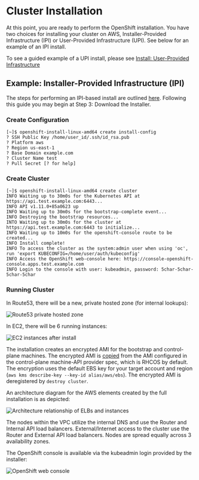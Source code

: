# Cluster Installation

At this point, you are ready to perform the OpenShift installation. You have two choices for installing your cluster on
AWS, Installer-Provided Infrastructure (IPI) or User-Provided Infrastructure (UPI). See below for an example of an
IPI install.

To see a guided example of a UPI install, please see [Install: User-Provided Infrastructure](install_upi.md)

## Example: Installer-Provided Infrastructure (IPI)

The steps for performing an IPI-based install are outlined [here][cloud-install]. Following this guide you may begin at
Step 3: Download the Installer.

### Create Configuration

```console
[~]$ openshift-install-linux-amd64 create install-config
? SSH Public Key /home/user_id/.ssh/id_rsa.pub
? Platform aws
? Region us-east-1
? Base Domain example.com
? Cluster Name test
? Pull Secret [? for help]
```

### Create Cluster

```console
[~]$ openshift-install-linux-amd64 create cluster
INFO Waiting up to 30m0s for the Kubernetes API at https://api.test.example.com:6443...
INFO API v1.11.0+85a0623 up
INFO Waiting up to 30m0s for the bootstrap-complete event...
INFO Destroying the bootstrap resources...
INTO Waiting up to 30m0s for the cluster at https://api.test.example.com:6443 to initialize...
INFO Waiting up to 10m0s for the openshift-console route to be created...
INFO Install complete!
INFO To access the cluster as the system:admin user when using 'oc', run 'export KUBECONFIG=/home/user/auth/kubeconfig'
INFO Access the OpenShift web-console here: https://console-openshift-console.apps.test.example.com
INFO Login to the console with user: kubeadmin, password: 5char-5char-5char-5char
```

### Running Cluster

In Route53, there will be a new, private hosted zone (for internal lookups):

![Route53 private hosted zone](images/install_private_hosted_zone.png)

In EC2, there will be 6 running instances:

![EC2 instances after install](images/install_nodes.png)

The installation creates an encrypted AMI for the bootstrap and control-plane machines.
The encrypted AMI is [copied][encrypted-copy] from the AMI configured in the control-plane machine-API provider spec,
which is RHCOS by default.
The encryption uses the default EBS key for your target account and region
(`aws kms describe-key --key-id alias/aws/ebs`).
The encrypted AMI is deregistered by `destroy cluster`.

An architecture diagram for the AWS elements created by the full installation is as depicted:

![Architecture relationship of ELBs and instances](images/install_upi.svg)

The nodes within the VPC utilize the internal DNS and use the Router and Internal API load balancers. External/Internet
access to the cluster use the Router and External API load balancers. Nodes are spread equally across 3 availability
zones.

The OpenShift console is available via the kubeadmin login provided by the installer:

![OpenShift web console](images/install_console.png)

[cloud-install]: https://cloud.openshift.com/clusters/install
[encrypted-copy]: https://docs.aws.amazon.com/AWSEC2/latest/UserGuide/AMIEncryption.html#create-ami-encrypted-root-snapshot
